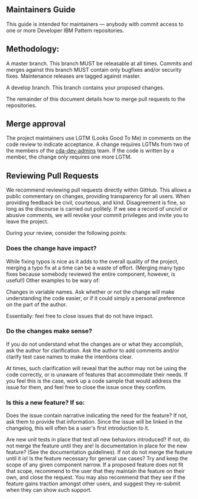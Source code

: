 ﻿## Maintainers Guide

This guide is intended for maintainers — anybody with commit access to one or
more Developer IBM Pattern repositories.

## Methodology:

A master branch. This branch MUST be releasable at all times. Commits and
merges against this branch MUST contain only bugfixes and/or security fixes.
Maintenance releases are tagged against master.

A develop branch. This branch contains your proposed changes.

The remainder of this document details how to merge pull requests to the
repositories.

## Merge approval

The project maintainers use LGTM (Looks Good To Me) in comments on the code
review to indicate acceptance. A change requires LGTMs from two of the members
of the [cda-dev-admins](https://github.com/orgs/IBM/teams/cda-dev-admins)
team. If the code is written by a member, the change only requires one more
LGTM.

## Reviewing Pull Requests

We recommend reviewing pull requests directly within GitHub. This allows a
public commentary on changes, providing transparency for all users. When
providing feedback be civil, courteous, and kind. Disagreement is fine, so
long as the discourse is carried out politely. If we see a record of uncivil
or abusive comments, we will revoke your commit privileges and invite you to
leave the project.

During your review, consider the following points:

### Does the change have impact?

While fixing typos is nice as it adds to the overall quality of the project,
merging a typo fix at a time can be a waste of effort.
(Merging many typo fixes because somebody reviewed the entire component,
however, is useful!) Other examples to be wary of:

Changes in variable names. Ask whether or not the change will make
understanding the code easier, or if it could simply a personal preference
on the part of the author.

Essentially: feel free to close issues that do not have impact.

### Do the changes make sense?

If you do not understand what the changes are or what they accomplish,
ask the author for clarification. Ask the author to add comments and/or
clarify test case names to make the intentions clear.

At times, such clarification will reveal that the author may not be using
the code correctly, or is unaware of features that accommodate their needs.
If you feel this is the case, work up a code sample that would address the
issue for them, and feel free to close the issue once they confirm.

### Is this a new feature? If so:

Does the issue contain narrative indicating the need for the feature? If not,
ask them to provide that information. Since the issue will be linked in the
changelog, this will often be a user's first introduction to it.

Are new unit tests in place that test all new behaviors introduced? If not, do
not merge the feature until they are!
Is documentation in place for the new feature? (See the documentation
guidelines). If not do not merge the feature until it is!
Is the feature necessary for general use cases? Try and keep the scope of any
given component narrow. If a proposed feature does not fit that scope,
recommend to the user that they maintain the feature on their own, and close
the request. You may also recommend that they see if the feature gains traction
amongst other users, and suggest they re-submit when they can show such support.
